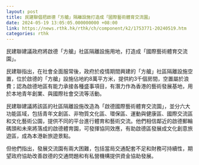 ```yaml
---
layout: post
title: 民建聯倡把啟德「方艙」隔離設施打造成「國際藝術體育交流園」
date: 2024-05-19 13:05:05.000000000 +08:00
link: https://news.rthk.hk/rthk/ch/component/k2/1753771-20240519.htm
categories: rthk
---
```


民建聯建議政府將啟德「方艙」社區隔離設施用地，打造成「國際藝術體育交流園」。

民建聯指出，在社會全面服常後，政府於疫情期間興建的「方艙」社區隔離設施空置，位於啟德的「方艙」設施佔地約8萬平方米，提供約3千個房間，空置屬於浪費；認為啟德地區有能力承接各種盛事項目，有潛力作為香港的藝術發展基地，用於本地青年創業、與國際社會交流等活動。

民建聯建議將該區的社區隔離設施改造為「啟德國際藝術體育交流園」，並分六大功能區域，包括青年文創區、非物質文化區、環保區、運動與健康區、國際交流區和文化藝術公園，提供不同的平台進行體育和藝術交流。他們相信鄰近的啟德郵輪碼頭和未來將落成的啟德體育園，可發揮協同效應，有助啟德區發展成文化創意旅遊區，成為本港新旅遊景點。

但他們指出，發展交流園有兩大困難，包括當局交通配套不足和財務可持續性，期望政府協助改善啟德的交通問題和有私營機構提供資金協助發展。
